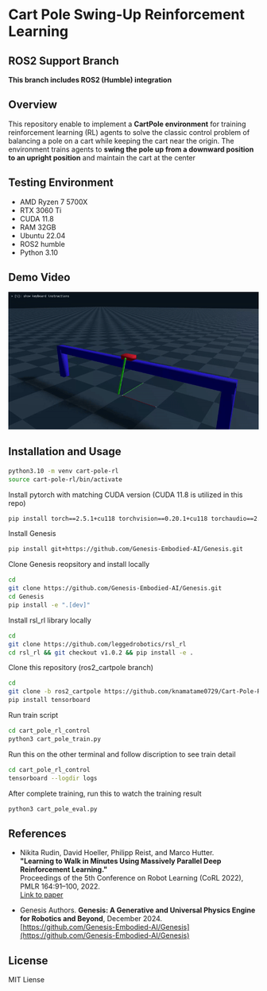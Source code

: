 # Cart Pole Swing-Up Reinforcement Learning
## ROS2 Support Branch
**This branch includes ROS2 (Humble) integration**

## Overview
This repository enable to implement a **CartPole environment** for training reinforcement learning (RL) agents to solve the classic control problem of balancing a pole on a cart while keeping the cart near the origin. The environment trains agents to **swing the pole up from a downward position to an upright position** and maintain the cart at the center

## Testing Environment
- AMD Ryzen 7 5700X
- RTX 3060 Ti
- CUDA 11.8
- RAM 32GB
- Ubuntu 22.04
- ROS2 humble
- Python 3.10

## Demo Video
![Demo](media/cart_pole_rl.gif)  

## Installation and Usage

```bash
python3.10 -m venv cart-pole-rl
source cart-pole-rl/bin/activate
```
Install pytorch with matching CUDA version (CUDA 11.8 is utilized in this repo)
```bash
pip install torch==2.5.1+cu118 torchvision==0.20.1+cu118 torchaudio==2.5.1 -f https://download.pytorch.org/whl/torch_stable.html
```
Install Genesis
```bash
pip install git+https://github.com/Genesis-Embodied-AI/Genesis.git
```

Clone Genesis reopsitory and install locally
```bash
cd
git clone https://github.com/Genesis-Embodied-AI/Genesis.git
cd Genesis
pip install -e ".[dev]"
```
Install rsl_rl library locally
```bash
cd
git clone https://github.com/leggedrobotics/rsl_rl
cd rsl_rl && git checkout v1.0.2 && pip install -e .
```
Clone this repository (ros2_cartpole branch)
```bash
cd
git clone -b ros2_cartpole https://github.com/knamatame0729/Cart-Pole-RL-Control.git cart_pole_rl_control
pip install tensorboard
```

Run train script
```bash
cd cart_pole_rl_control
python3 cart_pole_train.py
```
Run this on the other terminal and follow discription to see train detail
```bash
cd cart_pole_rl_control
tensorboard --logdir logs
```
After complete training, run this to watch the training result
```bash
python3 cart_pole_eval.py
```

## References
- Nikita Rudin, David Hoeller, Philipp Reist, and Marco Hutter.  
**"Learning to Walk in Minutes Using Massively Parallel Deep Reinforcement Learning."**  
Proceedings of the 5th Conference on Robot Learning (CoRL 2022), PMLR 164:91–100, 2022.  
[Link to paper](https://proceedings.mlr.press/v164/rudin22a.html)  

- Genesis Authors. **Genesis: A Generative and Universal Physics Engine for Robotics and Beyond**, December 2024.  
[https://github.com/Genesis-Embodied-AI/Genesis](https://github.com/Genesis-Embodied-AI/Genesis)

## License
MIT Liense
